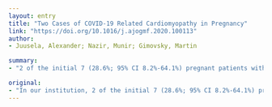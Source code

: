 ```yaml
---
layout: entry
title: "Two Cases of COVID-19 Related Cardiomyopathy in Pregnancy"
link: "https://doi.org/10.1016/j.ajogmf.2020.100113"
author:
- Juusela, Alexander; Nazir, Munir; Gimovsky, Martin

summary:
- "2 of the initial 7 (28.6%; 95% CI 8.2%-64.1%) pregnant patients with confirmed COVID-19 severe infection developed cardiac dysfunction with moderately reduced left ventricular ejection fractions (LVEF) 33% of those in intensive care developed cardiomyopathy. More data are needed to ascertain the incidence of cardiomyopathie from CoVID19 in pregnancy, in all pregnant women."

original:
- "In our institution, 2 of the initial 7 (28.6%; 95% CI 8.2%-64.1%) pregnant patients with confirmed COVID-19 severe infection developed cardiac dysfunction with moderately reduced left ventricular ejection fractions (LVEF) of 40%-45% and hypokinesis. Viral myocarditis and cardiomyopathy have been reported in non-pregnant COVID-19 patients. A case series of non-pregnant COVID-19 patients demonstrated that 33% of those in intensive care developed cardiomyopathy. More data are needed to ascertain the incidence of cardiomyopathy from COVID-19 in pregnancy, in all pregnant COVID-19 women, as well as those with severe (e.g. pneumonia) disease. We suggest an echocardiogram in pregnant women with COVID-19 pneumonia, in particular those necessitating oxygen, or critically ill, and we recommend handheld, point-of-care devices where possible to minimize contamination of staff and traditional, large echocardiogram machines."
---
```


